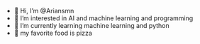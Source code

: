 - 👋 Hi, I’m @Ariansmn
- 👀 I’m interested in AI and machine learning and programming 
- 🌱 I’m currently learning machine learning and python
- 🍕 my favorite food is pizza 

<!---
Ariansmn/Ariansmn is a ✨ special ✨ repository because its `README.md` (this file) appears on your GitHub profile.
You can click the Preview link to take a look at your changes.
--->
